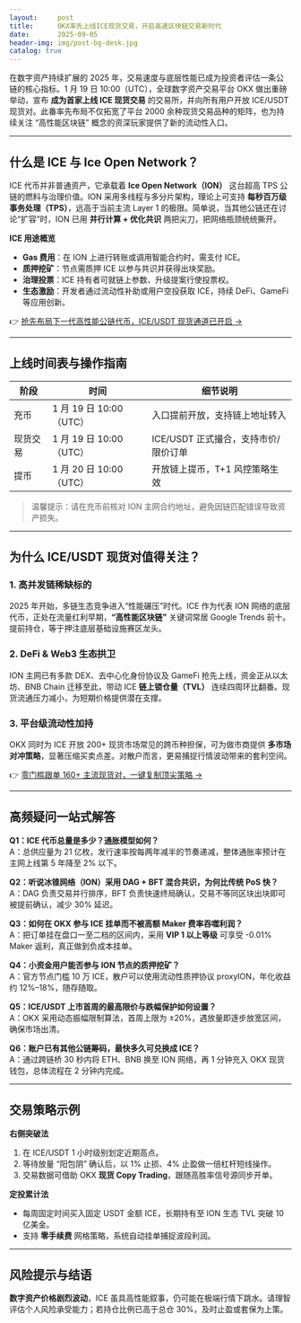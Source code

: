 ```yaml
---
layout:     post
title:      OKX率先上线ICE现货交易，开启高速区块链交易新时代
date:       2025-09-05
header-img: img/post-bg-desk.jpg
catalog: true
---
```


在数字资产持续扩展的 2025 年，交易速度与底层性能已成为投资者评估一条公链的核心指标。1 月 19 日 10:00（UTC），全球数字资产交易平台 OKX 做出重磅举动，宣布 **成为首家上线 ICE 现货交易** 的交易所，并向所有用户开放 ICE/USDT 现货对。此番率先布局不仅拓宽了平台 2000 余种现货交易品种的矩阵，也为持续关注 “高性能区块链” 概念的资深玩家提供了新的流动性入口。

---

## 什么是 ICE 与 Ice Open Network？

ICE 代币并非普通资产，它承载着 **Ice Open Network（ION）** 这台超高 TPS 公链的燃料与治理价值。ION 采用多线程与多分片架构，理论上可支持 **每秒百万级事务处理（TPS）**，远高于当前主流 Layer 1 的极限。简单说，当其他公链还在讨论“扩容”时，ION 已用 **并行计算 + 优化共识** 两把尖刀，把网络瓶颈统统撕开。

**ICE 用途概览**  
- **Gas 费用**：在 ION 上进行转账或调用智能合约时，需支付 ICE。  
- **质押挖矿**：节点需质押 ICE 以参与共识并获得出块奖励。  
- **治理投票**：ICE 持有者可就链上参数、升级提案行使投票权。  
- **生态激励**：开发者通过流动性补助或用户空投获取 ICE，持续 DeFi、GameFi 等应用创新。

👉 [抢先布局下一代高性能公链代币，ICE/USDT 现货通道已开启 →](https://okxdog.com/)

---

## 上线时间表与操作指南

| 阶段     | 时间          | 细节说明                       |
|----------|---------------|--------------------------------|
| 充币     | 1 月 19 日 10:00（UTC） | 入口提前开放，支持链上地址转入       |
| 现货交易 | 1 月 19 日 10:00（UTC） | ICE/USDT 正式撮合，支持市价/限价订单 |
| 提币     | 1 月 20 日 10:00（UTC） | 开放链上提币，T+1 风控策略生效       |

> 温馨提示：请在充币前核对 ION 主网合约地址，避免因链匹配错误导致资产损失。

---

## 为什么 ICE/USDT 现货对值得关注？

### 1. 高并发链稀缺标的  
2025 年开始，多链生态竞争进入“性能碾压”时代。ICE 作为代表 ION 网络的底层代币，正处在流量红利早期，**“高性能区块链”** 关键词常居 Google Trends 前十。提前持仓，等于押注底层基础设施赛区龙头。

### 2. DeFi & Web3 生态拱卫  
ION 主网已有多款 DEX、去中心化身份协议及 GameFi 抢先上线，资金正从以太坊、BNB Chain 迁移至此，带动 ICE **链上锁仓量（TVL）** 连续四周环比翻番。现货流通压力减小，为短期价格提供潜在支撑。

### 3. 平台级流动性加持  
OKX 同时为 ICE 开放 200+ 现货市场常见的跨币种担保，可为做市商提供 **多市场对冲策略**，显著压缩买卖点差。对散户而言，更易捕捉行情波动带来的套利空间。

👉 [零门槛跟单 160+ 主流现货对，一键复制顶尖策略 →](https://okxdog.com/)

---

## 高频疑问一站式解答

**Q1：ICE 代币总量是多少？通胀模型如何？**  
A：总供应量为 21 亿枚，发行速率按每两年减半的节奏递减，整体通胀率预计在主网上线第 5 年降至 2% 以下。

**Q2：听说冰锥网络（ION）采用 DAG + BFT 混合共识，为何比传统 PoS 快？**  
A：DAG 负责交易并行排序，BFT 负责快速终局确认，交易不等同区块出块即可被提前确认，减少 30% 延迟。

**Q3：如何在 OKX 参与 ICE 挂单而不被高额 Maker 费率吞噬利润？**  
A：把订单挂在盘口一至二档的区间内，采用 **VIP 1 以上等级** 可享受 -0.01% Maker 返利，真正做到负成本挂单。

**Q4：小资金用户能否参与 ION 节点的质押挖矿？**  
A：官方节点门槛 10 万 ICE，散户可以使用流动性质押协议 proxyION，年化收益约 12%–18%，随存随取。

**Q5：ICE/USDT 上市首周的最高限价与跌幅保护如何设置？**  
A：OKX 采用动态振幅限制算法，首周上限为 ±20%，遇放量即逐步放宽区间，确保市场出清。

**Q6：账户已有其他公链筹码，最快多久可兑换成 ICE？**  
A：通过跨链桥 30 秒内将 ETH、BNB 换至 ION 网络，再 1 分钟充入 OKX 现货钱包，总体流程在 2 分钟内完成。

---

## 交易策略示例

**右侧突破法**  
1. 在 ICE/USDT 1 小时级别划定近期高点。  
2. 等待放量 “阳包阴” 确认后，以 1% 止损、4% 止盈做一倍杠杆短线操作。  
3. 交易数据可借助 OKX **现货 Copy Trading**，跟随高胜率信号源同步开单。

**定投累计法**  
- 每周固定时间买入固定 USDT 金额 ICE，长期持有至 ION 生态 TVL 突破 10 亿美金。  
- 支持 **零手续费** 网格策略，系统自动挂单捕捉波段利润。

---

## 风险提示与结语

**数字资产价格剧烈波动**，ICE 虽具高性能叙事，仍可能在极端行情下跳水。请理智评估个人风险承受能力；若持仓比例已高于总仓 30%，及时止盈或套保为上策。